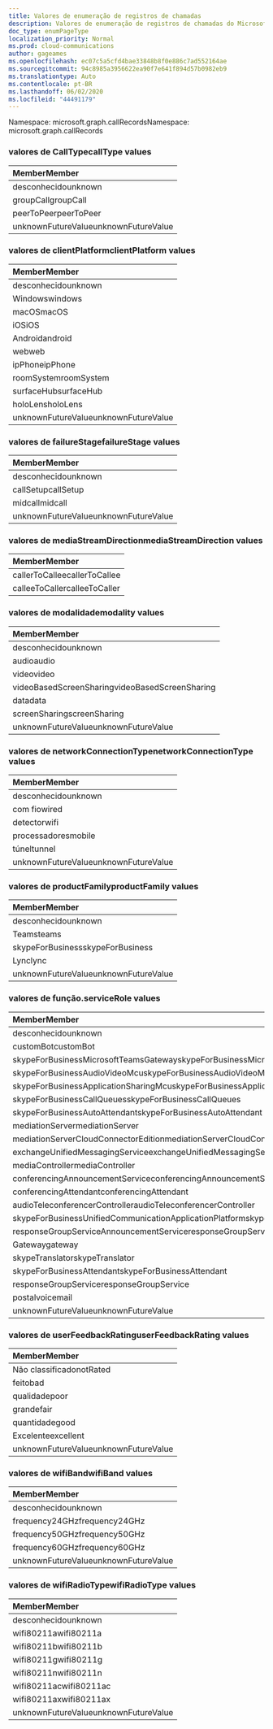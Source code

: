 ```yaml
---
title: Valores de enumeração de registros de chamadas
description: Valores de enumeração de registros de chamadas do Microsoft Graph
doc_type: enumPageType
localization_priority: Normal
ms.prod: cloud-communications
author: gageames
ms.openlocfilehash: ec07c5a5cfd4bae33848b8f0e886c7ad552164ae
ms.sourcegitcommit: 94c8985a3956622ea90f7e641f894d57b0982eb9
ms.translationtype: Auto
ms.contentlocale: pt-BR
ms.lasthandoff: 06/02/2020
ms.locfileid: "44491179"
---
```

<span data-ttu-id="4cf05-103">Namespace: microsoft.graph.callRecords</span><span class="sxs-lookup"><span data-stu-id="4cf05-103">Namespace: microsoft.graph.callRecords</span></span>

### <a name="calltype-values"></a><span data-ttu-id="4cf05-104">valores de CallType</span><span class="sxs-lookup"><span data-stu-id="4cf05-104">callType values</span></span>

| <span data-ttu-id="4cf05-105">Member</span><span class="sxs-lookup"><span data-stu-id="4cf05-105">Member</span></span>
|:--------------
| <span data-ttu-id="4cf05-106">desconhecido</span><span class="sxs-lookup"><span data-stu-id="4cf05-106">unknown</span></span>
| <span data-ttu-id="4cf05-107">groupCall</span><span class="sxs-lookup"><span data-stu-id="4cf05-107">groupCall</span></span>
| <span data-ttu-id="4cf05-108">peerToPeer</span><span class="sxs-lookup"><span data-stu-id="4cf05-108">peerToPeer</span></span>
| <span data-ttu-id="4cf05-109">unknownFutureValue</span><span class="sxs-lookup"><span data-stu-id="4cf05-109">unknownFutureValue</span></span>

### <a name="clientplatform-values"></a><span data-ttu-id="4cf05-110">valores de clientPlatform</span><span class="sxs-lookup"><span data-stu-id="4cf05-110">clientPlatform values</span></span>

| <span data-ttu-id="4cf05-111">Member</span><span class="sxs-lookup"><span data-stu-id="4cf05-111">Member</span></span>
|:--------------
| <span data-ttu-id="4cf05-112">desconhecido</span><span class="sxs-lookup"><span data-stu-id="4cf05-112">unknown</span></span>
| <span data-ttu-id="4cf05-113">Windows</span><span class="sxs-lookup"><span data-stu-id="4cf05-113">windows</span></span>
| <span data-ttu-id="4cf05-114">macOS</span><span class="sxs-lookup"><span data-stu-id="4cf05-114">macOS</span></span>
| <span data-ttu-id="4cf05-115">iOS</span><span class="sxs-lookup"><span data-stu-id="4cf05-115">iOS</span></span>
| <span data-ttu-id="4cf05-116">Android</span><span class="sxs-lookup"><span data-stu-id="4cf05-116">android</span></span>
| <span data-ttu-id="4cf05-117">web</span><span class="sxs-lookup"><span data-stu-id="4cf05-117">web</span></span>
| <span data-ttu-id="4cf05-118">ipPhone</span><span class="sxs-lookup"><span data-stu-id="4cf05-118">ipPhone</span></span>
| <span data-ttu-id="4cf05-119">roomSystem</span><span class="sxs-lookup"><span data-stu-id="4cf05-119">roomSystem</span></span>
| <span data-ttu-id="4cf05-120">surfaceHub</span><span class="sxs-lookup"><span data-stu-id="4cf05-120">surfaceHub</span></span>
| <span data-ttu-id="4cf05-121">holoLens</span><span class="sxs-lookup"><span data-stu-id="4cf05-121">holoLens</span></span>
| <span data-ttu-id="4cf05-122">unknownFutureValue</span><span class="sxs-lookup"><span data-stu-id="4cf05-122">unknownFutureValue</span></span>

### <a name="failurestage-values"></a><span data-ttu-id="4cf05-123">valores de failureStage</span><span class="sxs-lookup"><span data-stu-id="4cf05-123">failureStage values</span></span>

| <span data-ttu-id="4cf05-124">Member</span><span class="sxs-lookup"><span data-stu-id="4cf05-124">Member</span></span>
|:--------------
| <span data-ttu-id="4cf05-125">desconhecido</span><span class="sxs-lookup"><span data-stu-id="4cf05-125">unknown</span></span>
| <span data-ttu-id="4cf05-126">callSetup</span><span class="sxs-lookup"><span data-stu-id="4cf05-126">callSetup</span></span>
| <span data-ttu-id="4cf05-127">midcall</span><span class="sxs-lookup"><span data-stu-id="4cf05-127">midcall</span></span>
| <span data-ttu-id="4cf05-128">unknownFutureValue</span><span class="sxs-lookup"><span data-stu-id="4cf05-128">unknownFutureValue</span></span>

### <a name="mediastreamdirection-values"></a><span data-ttu-id="4cf05-129">valores de mediaStreamDirection</span><span class="sxs-lookup"><span data-stu-id="4cf05-129">mediaStreamDirection values</span></span>

| <span data-ttu-id="4cf05-130">Member</span><span class="sxs-lookup"><span data-stu-id="4cf05-130">Member</span></span>
|:--------------
| <span data-ttu-id="4cf05-131">callerToCallee</span><span class="sxs-lookup"><span data-stu-id="4cf05-131">callerToCallee</span></span>
| <span data-ttu-id="4cf05-132">calleeToCaller</span><span class="sxs-lookup"><span data-stu-id="4cf05-132">calleeToCaller</span></span>

### <a name="modality-values"></a><span data-ttu-id="4cf05-133">valores de modalidade</span><span class="sxs-lookup"><span data-stu-id="4cf05-133">modality values</span></span>

| <span data-ttu-id="4cf05-134">Member</span><span class="sxs-lookup"><span data-stu-id="4cf05-134">Member</span></span>
|:--------------
| <span data-ttu-id="4cf05-135">desconhecido</span><span class="sxs-lookup"><span data-stu-id="4cf05-135">unknown</span></span>
| <span data-ttu-id="4cf05-136">audio</span><span class="sxs-lookup"><span data-stu-id="4cf05-136">audio</span></span>
| <span data-ttu-id="4cf05-137">video</span><span class="sxs-lookup"><span data-stu-id="4cf05-137">video</span></span>
| <span data-ttu-id="4cf05-138">videoBasedScreenSharing</span><span class="sxs-lookup"><span data-stu-id="4cf05-138">videoBasedScreenSharing</span></span>
| <span data-ttu-id="4cf05-139">data</span><span class="sxs-lookup"><span data-stu-id="4cf05-139">data</span></span>
| <span data-ttu-id="4cf05-140">screenSharing</span><span class="sxs-lookup"><span data-stu-id="4cf05-140">screenSharing</span></span>
| <span data-ttu-id="4cf05-141">unknownFutureValue</span><span class="sxs-lookup"><span data-stu-id="4cf05-141">unknownFutureValue</span></span>

### <a name="networkconnectiontype-values"></a><span data-ttu-id="4cf05-142">valores de networkConnectionType</span><span class="sxs-lookup"><span data-stu-id="4cf05-142">networkConnectionType values</span></span>

| <span data-ttu-id="4cf05-143">Member</span><span class="sxs-lookup"><span data-stu-id="4cf05-143">Member</span></span>
|:--------------
| <span data-ttu-id="4cf05-144">desconhecido</span><span class="sxs-lookup"><span data-stu-id="4cf05-144">unknown</span></span>
| <span data-ttu-id="4cf05-145">com fio</span><span class="sxs-lookup"><span data-stu-id="4cf05-145">wired</span></span>
| <span data-ttu-id="4cf05-146">detector</span><span class="sxs-lookup"><span data-stu-id="4cf05-146">wifi</span></span>
| <span data-ttu-id="4cf05-147">processadores</span><span class="sxs-lookup"><span data-stu-id="4cf05-147">mobile</span></span>
| <span data-ttu-id="4cf05-148">túnel</span><span class="sxs-lookup"><span data-stu-id="4cf05-148">tunnel</span></span>
| <span data-ttu-id="4cf05-149">unknownFutureValue</span><span class="sxs-lookup"><span data-stu-id="4cf05-149">unknownFutureValue</span></span>

### <a name="productfamily-values"></a><span data-ttu-id="4cf05-150">valores de productFamily</span><span class="sxs-lookup"><span data-stu-id="4cf05-150">productFamily values</span></span>

| <span data-ttu-id="4cf05-151">Member</span><span class="sxs-lookup"><span data-stu-id="4cf05-151">Member</span></span>
|:--------------
| <span data-ttu-id="4cf05-152">desconhecido</span><span class="sxs-lookup"><span data-stu-id="4cf05-152">unknown</span></span>
| <span data-ttu-id="4cf05-153">Teams</span><span class="sxs-lookup"><span data-stu-id="4cf05-153">teams</span></span>
| <span data-ttu-id="4cf05-154">skypeForBusiness</span><span class="sxs-lookup"><span data-stu-id="4cf05-154">skypeForBusiness</span></span>
| <span data-ttu-id="4cf05-155">Lync</span><span class="sxs-lookup"><span data-stu-id="4cf05-155">lync</span></span>
| <span data-ttu-id="4cf05-156">unknownFutureValue</span><span class="sxs-lookup"><span data-stu-id="4cf05-156">unknownFutureValue</span></span>

### <a name="servicerole-values"></a><span data-ttu-id="4cf05-157">valores de função.</span><span class="sxs-lookup"><span data-stu-id="4cf05-157">serviceRole values</span></span>

| <span data-ttu-id="4cf05-158">Member</span><span class="sxs-lookup"><span data-stu-id="4cf05-158">Member</span></span>
|:--------------
| <span data-ttu-id="4cf05-159">desconhecido</span><span class="sxs-lookup"><span data-stu-id="4cf05-159">unknown</span></span>
| <span data-ttu-id="4cf05-160">customBot</span><span class="sxs-lookup"><span data-stu-id="4cf05-160">customBot</span></span>
| <span data-ttu-id="4cf05-161">skypeForBusinessMicrosoftTeamsGateway</span><span class="sxs-lookup"><span data-stu-id="4cf05-161">skypeForBusinessMicrosoftTeamsGateway</span></span>
| <span data-ttu-id="4cf05-162">skypeForBusinessAudioVideoMcu</span><span class="sxs-lookup"><span data-stu-id="4cf05-162">skypeForBusinessAudioVideoMcu</span></span>
| <span data-ttu-id="4cf05-163">skypeForBusinessApplicationSharingMcu</span><span class="sxs-lookup"><span data-stu-id="4cf05-163">skypeForBusinessApplicationSharingMcu</span></span>
| <span data-ttu-id="4cf05-164">skypeForBusinessCallQueues</span><span class="sxs-lookup"><span data-stu-id="4cf05-164">skypeForBusinessCallQueues</span></span>
| <span data-ttu-id="4cf05-165">skypeForBusinessAutoAttendant</span><span class="sxs-lookup"><span data-stu-id="4cf05-165">skypeForBusinessAutoAttendant</span></span>
| <span data-ttu-id="4cf05-166">mediationServer</span><span class="sxs-lookup"><span data-stu-id="4cf05-166">mediationServer</span></span>
| <span data-ttu-id="4cf05-167">mediationServerCloudConnectorEdition</span><span class="sxs-lookup"><span data-stu-id="4cf05-167">mediationServerCloudConnectorEdition</span></span>
| <span data-ttu-id="4cf05-168">exchangeUnifiedMessagingService</span><span class="sxs-lookup"><span data-stu-id="4cf05-168">exchangeUnifiedMessagingService</span></span>
| <span data-ttu-id="4cf05-169">mediaController</span><span class="sxs-lookup"><span data-stu-id="4cf05-169">mediaController</span></span>
| <span data-ttu-id="4cf05-170">conferencingAnnouncementService</span><span class="sxs-lookup"><span data-stu-id="4cf05-170">conferencingAnnouncementService</span></span>
| <span data-ttu-id="4cf05-171">conferencingAttendant</span><span class="sxs-lookup"><span data-stu-id="4cf05-171">conferencingAttendant</span></span>
| <span data-ttu-id="4cf05-172">audioTeleconferencerController</span><span class="sxs-lookup"><span data-stu-id="4cf05-172">audioTeleconferencerController</span></span>
| <span data-ttu-id="4cf05-173">skypeForBusinessUnifiedCommunicationApplicationPlatform</span><span class="sxs-lookup"><span data-stu-id="4cf05-173">skypeForBusinessUnifiedCommunicationApplicationPlatform</span></span>
| <span data-ttu-id="4cf05-174">responseGroupServiceAnnouncementService</span><span class="sxs-lookup"><span data-stu-id="4cf05-174">responseGroupServiceAnnouncementService</span></span>
| <span data-ttu-id="4cf05-175">Gateway</span><span class="sxs-lookup"><span data-stu-id="4cf05-175">gateway</span></span>
| <span data-ttu-id="4cf05-176">skypeTranslator</span><span class="sxs-lookup"><span data-stu-id="4cf05-176">skypeTranslator</span></span>
| <span data-ttu-id="4cf05-177">skypeForBusinessAttendant</span><span class="sxs-lookup"><span data-stu-id="4cf05-177">skypeForBusinessAttendant</span></span>
| <span data-ttu-id="4cf05-178">responseGroupService</span><span class="sxs-lookup"><span data-stu-id="4cf05-178">responseGroupService</span></span>
| <span data-ttu-id="4cf05-179">postal</span><span class="sxs-lookup"><span data-stu-id="4cf05-179">voicemail</span></span>
| <span data-ttu-id="4cf05-180">unknownFutureValue</span><span class="sxs-lookup"><span data-stu-id="4cf05-180">unknownFutureValue</span></span>

### <a name="userfeedbackrating-values"></a><span data-ttu-id="4cf05-181">valores de userFeedbackRating</span><span class="sxs-lookup"><span data-stu-id="4cf05-181">userFeedbackRating values</span></span>

| <span data-ttu-id="4cf05-182">Member</span><span class="sxs-lookup"><span data-stu-id="4cf05-182">Member</span></span>
|:--------------
| <span data-ttu-id="4cf05-183">Não classificado</span><span class="sxs-lookup"><span data-stu-id="4cf05-183">notRated</span></span>
| <span data-ttu-id="4cf05-184">feito</span><span class="sxs-lookup"><span data-stu-id="4cf05-184">bad</span></span>
| <span data-ttu-id="4cf05-185">qualidade</span><span class="sxs-lookup"><span data-stu-id="4cf05-185">poor</span></span>
| <span data-ttu-id="4cf05-186">grande</span><span class="sxs-lookup"><span data-stu-id="4cf05-186">fair</span></span>
| <span data-ttu-id="4cf05-187">quantidade</span><span class="sxs-lookup"><span data-stu-id="4cf05-187">good</span></span>
| <span data-ttu-id="4cf05-188">Excelente</span><span class="sxs-lookup"><span data-stu-id="4cf05-188">excellent</span></span>
| <span data-ttu-id="4cf05-189">unknownFutureValue</span><span class="sxs-lookup"><span data-stu-id="4cf05-189">unknownFutureValue</span></span>

### <a name="wifiband-values"></a><span data-ttu-id="4cf05-190">valores de wifiBand</span><span class="sxs-lookup"><span data-stu-id="4cf05-190">wifiBand values</span></span>

| <span data-ttu-id="4cf05-191">Member</span><span class="sxs-lookup"><span data-stu-id="4cf05-191">Member</span></span>
|:--------------
| <span data-ttu-id="4cf05-192">desconhecido</span><span class="sxs-lookup"><span data-stu-id="4cf05-192">unknown</span></span>
| <span data-ttu-id="4cf05-193">frequency24GHz</span><span class="sxs-lookup"><span data-stu-id="4cf05-193">frequency24GHz</span></span>
| <span data-ttu-id="4cf05-194">frequency50GHz</span><span class="sxs-lookup"><span data-stu-id="4cf05-194">frequency50GHz</span></span>
| <span data-ttu-id="4cf05-195">frequency60GHz</span><span class="sxs-lookup"><span data-stu-id="4cf05-195">frequency60GHz</span></span>
| <span data-ttu-id="4cf05-196">unknownFutureValue</span><span class="sxs-lookup"><span data-stu-id="4cf05-196">unknownFutureValue</span></span>

### <a name="wifiradiotype-values"></a><span data-ttu-id="4cf05-197">valores de wifiRadioType</span><span class="sxs-lookup"><span data-stu-id="4cf05-197">wifiRadioType values</span></span>

| <span data-ttu-id="4cf05-198">Member</span><span class="sxs-lookup"><span data-stu-id="4cf05-198">Member</span></span>
|:--------------
| <span data-ttu-id="4cf05-199">desconhecido</span><span class="sxs-lookup"><span data-stu-id="4cf05-199">unknown</span></span>
| <span data-ttu-id="4cf05-200">wifi80211a</span><span class="sxs-lookup"><span data-stu-id="4cf05-200">wifi80211a</span></span>
| <span data-ttu-id="4cf05-201">wifi80211b</span><span class="sxs-lookup"><span data-stu-id="4cf05-201">wifi80211b</span></span>
| <span data-ttu-id="4cf05-202">wifi80211g</span><span class="sxs-lookup"><span data-stu-id="4cf05-202">wifi80211g</span></span>
| <span data-ttu-id="4cf05-203">wifi80211n</span><span class="sxs-lookup"><span data-stu-id="4cf05-203">wifi80211n</span></span>
| <span data-ttu-id="4cf05-204">wifi80211ac</span><span class="sxs-lookup"><span data-stu-id="4cf05-204">wifi80211ac</span></span>
| <span data-ttu-id="4cf05-205">wifi80211ax</span><span class="sxs-lookup"><span data-stu-id="4cf05-205">wifi80211ax</span></span>
| <span data-ttu-id="4cf05-206">unknownFutureValue</span><span class="sxs-lookup"><span data-stu-id="4cf05-206">unknownFutureValue</span></span>

<!--
{
  "type": "#page.annotation",
  "namespace": "microsoft.graph.callRecords"
}
-->
